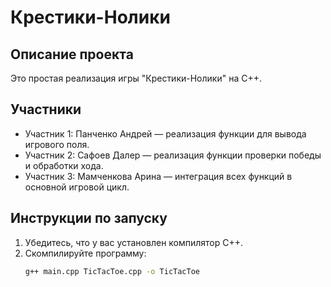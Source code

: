 # Крестики-Нолики  

## Описание проекта  
Это простая реализация игры "Крестики-Нолики" на C++.  

## Участники  
- Участник 1: Панченко Андрей — реализация функции для вывода игрового поля.  
- Участник 2: Сафоев Далер — реализация функции проверки победы и обработки хода.  
- Участник 3: Мамченкова Арина — интеграция всех функций в основной игровой цикл.  

## Инструкции по запуску  
1. Убедитесь, что у вас установлен компилятор C++.  
2. Скомпилируйте программу:  
   ```bash  
   g++ main.cpp TicTacToe.cpp -o TicTacToe  
